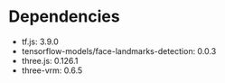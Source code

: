 # Dependencies

 - tf.js: 3.9.0
 - tensorflow-models/face-landmarks-detection: 0.0.3
 - three.js: 0.126.1
 - three-vrm: 0.6.5
 